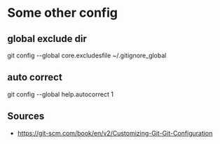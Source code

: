 # Some other config

## global exclude dir

git config --global core.excludesfile ~/.gitignore_global

## auto correct

git config --global help.autocorrect 1

## Sources

* https://git-scm.com/book/en/v2/Customizing-Git-Git-Configuration
